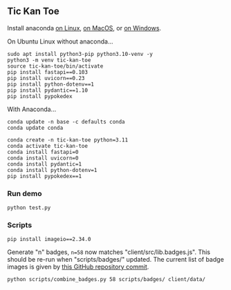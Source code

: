 ## Tic Kan Toe

Install anaconda [on Linux](https://docs.anaconda.com/anaconda/install/linux/), [on MacOS](https://docs.anaconda.com/anaconda/install/mac-os/), or [on Windows](https://docs.anaconda.com/anaconda/install/windows/).

On Ubuntu Linux without anaconda...

```
sudo apt install python3-pip python3.10-venv -y
python3 -m venv tic-kan-toe
source tic-kan-toe/bin/activate
pip install fastapi==0.103
pip install uvicorn==0.23
pip install python-dotenv==1
pip install pydantic==1.10
pip install pypokedex
```

With Anaconda...

```
conda update -n base -c defaults conda
conda update conda

conda create -n tic-kan-toe python=3.11
conda activate tic-kan-toe 
conda install fastapi=0
conda install uvicorn=0
conda install pydantic=1
conda install python-dotenv=1
pip install pypokedex==1
```

### Run demo

```
python test.py
```

### Scripts

```
pip install imageio==2.34.0
```

Generate "n" badges, `n=58` now matches "client/src/lib.badges.js". This should be re-run when "scripts/badges/" updated. The current list of badge images is given by [this GitHub repository commit](https://github.com/PokeAPI/sprites/tree/2a6a6b66983a97a6bdc889b9e0a2a42a25e2522e/sprites/badges).

```
python scripts/combine_badges.py 58 scripts/badges/ client/data/
```
